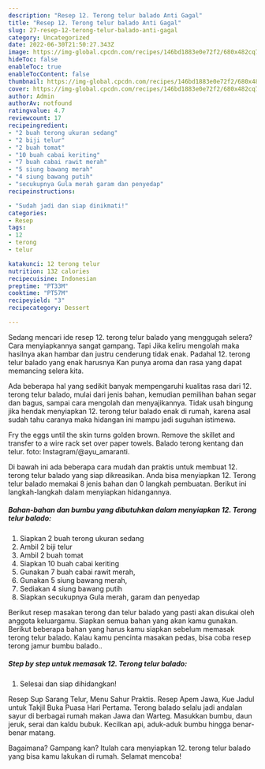 ```yaml
---
description: "Resep 12. Terong telur balado Anti Gagal"
title: "Resep 12. Terong telur balado Anti Gagal"
slug: 27-resep-12-terong-telur-balado-anti-gagal
category: Uncategorized
date: 2022-06-30T21:50:27.343Z
image: https://img-global.cpcdn.com/recipes/146bd1883e0e72f2/680x482cq70/12-terong-telur-balado-foto-resep-utama.jpg
hideToc: false
enableToc: true
enableTocContent: false
thumbnail: https://img-global.cpcdn.com/recipes/146bd1883e0e72f2/680x482cq70/12-terong-telur-balado-foto-resep-utama.jpg
cover: https://img-global.cpcdn.com/recipes/146bd1883e0e72f2/680x482cq70/12-terong-telur-balado-foto-resep-utama.jpg
author: Admin
authorAv: notfound
ratingvalue: 4.7
reviewcount: 17
recipeingredient:
- "2 buah terong ukuran sedang"
- "2 biji telur"
- "2 buah tomat"
- "10 buah cabai keriting"
- "7 buah cabai rawit merah"
- "5 siung bawang merah"
- "4 siung bawang putih"
- "secukupnya Gula merah garam dan penyedap"
recipeinstructions:

- "Sudah jadi dan siap dinikmati!"
categories:
- Resep
tags:
- 12
- terong
- telur

katakunci: 12 terong telur 
nutrition: 132 calories
recipecuisine: Indonesian
preptime: "PT33M"
cooktime: "PT57M"
recipeyield: "3"
recipecategory: Dessert

---
```



Sedang mencari ide resep 12. terong telur balado yang menggugah selera? Cara menyiapkannya sangat gampang. Tapi Jika keliru mengolah maka hasilnya akan hambar dan justru cenderung tidak enak. Padahal 12. terong telur balado yang enak harusnya Kan punya aroma dan rasa yang dapat memancing selera kita.


Ada beberapa hal yang sedikit banyak mempengaruhi kualitas rasa dari 12. terong telur balado, mulai dari jenis bahan, kemudian pemilihan bahan segar dan bagus, sampai cara mengolah dan menyajikannya. Tidak usah bingung jika hendak menyiapkan 12. terong telur balado enak di rumah, karena asal sudah tahu caranya maka hidangan ini mampu jadi suguhan istimewa.

Fry the eggs until the skin turns golden brown. Remove the skillet and transfer to a wire rack set over paper towels. Balado terong kentang dan telur. foto: Instagram/@ayu_amaranti.


Di bawah ini ada beberapa cara mudah dan praktis untuk membuat 12. terong telur balado yang siap dikreasikan. Anda bisa menyiapkan 12. Terong telur balado memakai 8 jenis bahan dan 0 langkah pembuatan. Berikut ini langkah-langkah dalam menyiapkan hidangannya.

<!--inarticleads1-->

##### Bahan-bahan dan bumbu yang dibutuhkan dalam menyiapkan 12. Terong telur balado:

1. Siapkan 2 buah terong ukuran sedang
1. Ambil 2 biji telur
1. Ambil 2 buah tomat
1. Siapkan 10 buah cabai keriting
1. Gunakan 7 buah cabai rawit merah,
1. Gunakan 5 siung bawang merah,
1. Sediakan 4 siung bawang putih
1. Siapkan secukupnya Gula merah, garam dan penyedap


Berikut resep masakan terong dan telur balado yang pasti akan disukai oleh anggota keluargamu. Siapkan semua bahan yang akan kamu gunakan. Berikut beberapa bahan yang harus kamu siapkan sebelum memasak terong telur balado. Kalau kamu pencinta masakan pedas, bisa coba resep terong jamur bumbu balado.. 

<!--inarticleads2-->

##### Step by step untuk memasak 12. Terong telur balado:


1. Selesai dan siap dihidangkan!

Resep Sup Sarang Telur, Menu Sahur Praktis. Resep Apem Jawa, Kue Jadul untuk Takjil Buka Puasa Hari Pertama. Terong balado selalu jadi andalan sayur di berbagai rumah makan Jawa dan Warteg. Masukkan bumbu, daun jeruk, serai dan kaldu bubuk. Kecilkan api, aduk-aduk bumbu hingga benar-benar matang. 

Bagaimana? Gampang kan? Itulah cara menyiapkan 12. terong telur balado yang bisa kamu lakukan di rumah. Selamat mencoba!
